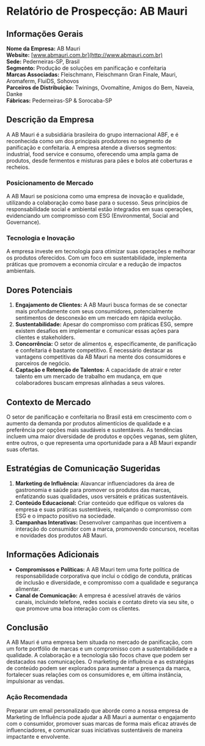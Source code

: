 # Relatório de Prospecção: AB Mauri

## Informações Gerais

**Nome da Empresa:** AB Mauri  
**Website:** [www.abmauri.com.br](http://www.abmauri.com.br)  
**Sede:** Pederneiras-SP, Brasil  
**Segmento:** Produção de soluções em panificação e confeitaria  
**Marcas Associadas:** Fleischmann, Fleischmann Gran Finale, Mauri, Aromaferm, FluiDS, Sohovos  
**Parceiros de Distribuição:** Twinings, Ovomaltine, Amigos do Bem, Naveia, Danke  
**Fábricas:** Pederneiras-SP & Sorocaba-SP  

## Descrição da Empresa

A AB Mauri é a subsidiária brasileira do grupo internacional ABF, e é reconhecida como um dos principais produtores no segmento de panificação e confeitaria. A empresa atende a diversos segmentos: industrial, food service e consumo, oferecendo uma ampla gama de produtos, desde fermentos e misturas para pães e bolos até coberturas e recheios.

### Posicionamento de Mercado

A AB Mauri se posiciona como uma empresa de inovação e qualidade, utilizando a colaboração como base para o sucesso. Seus princípios de responsabilidade social e ambiental estão integrados em suas operações, evidenciando um compromisso com ESG (Environmental, Social and Governance).

### Tecnologia e Inovação

A empresa investe em tecnologia para otimizar suas operações e melhorar os produtos oferecidos. Com um foco em sustentabilidade, implementa práticas que promovem a economia circular e a redução de impactos ambientais.

## Dores Potenciais

1. **Engajamento de Clientes:** A AB Mauri busca formas de se conectar mais profundamente com seus consumidores, potencialmente sentimentos de desconexão em um mercado em rápida evolução.
2. **Sustentabilidade:** Apesar do compromisso com práticas ESG, sempre existem desafios em implementar e comunicar essas ações para clientes e stakeholders.
3. **Concorrência:** O setor de alimentos e, especificamente, de panificação e confeitaria é bastante competitivo. É necessário destacar as vantagens competitivas da AB Mauri na mente dos consumidores e parceiros de negócio.
4. **Captação e Retenção de Talentos:** A capacidade de atrair e reter talento em um mercado de trabalho em mudança, em que colaboradores buscam empresas alinhadas a seus valores.

## Contexto de Mercado

O setor de panificação e confeitaria no Brasil está em crescimento com o aumento da demanda por produtos alimentícios de qualidade e a preferência por opções mais saudáveis e sustentáveis. As tendências incluem uma maior diversidade de produtos e opções veganas, sem glúten, entre outros, o que representa uma oportunidade para a AB Mauri expandir suas ofertas.

## Estratégias de Comunicação Sugeridas

1. **Marketing de Influência:** Alavancar influenciadores da área de gastronomia e saúde para promover os produtos das marcas, enfatizando suas qualidades, usos versáteis e práticas sustentáveis.
2. **Conteúdo Educacional:** Criar conteúdo que edifique os valores da empresa e suas práticas sustentáveis, realçando o compromisso com ESG e o impacto positivo na sociedade.
3. **Campanhas Interativas:** Desenvolver campanhas que incentivem a interação do consumidor com a marca, promovendo concursos, receitas e novidades dos produtos AB Mauri.

## Informações Adicionais

- **Compromissos e Políticas:** A AB Mauri tem uma forte política de responsabilidade corporativa que inclui o código de conduta, práticas de inclusão e diversidade, e compromisso com a qualidade e segurança alimentar.
- **Canal de Comunicação:** A empresa é acessível através de vários canais, incluindo telefone, redes sociais e contato direto via seu site, o que promove uma boa interação com os clientes.

## Conclusão

A AB Mauri é uma empresa bem situada no mercado de panificação, com um forte portfólio de marcas e um compromisso com a sustentabilidade e a qualidade. A colaboração e a tecnologia são focos chave que podem ser destacados nas comunicações. O marketing de influência e as estratégias de conteúdo podem ser explorados para aumentar a presença da marca, fortalecer suas relações com os consumidores e, em última instância, impulsionar as vendas.

### Ação Recomendada

Preparar um email personalizado que aborde como a nossa empresa de Marketing de Influência pode ajudar a AB Mauri a aumentar o engajamento com o consumidor, promover suas marcas de forma mais eficaz através de influenciadores, e comunicar suas iniciativas sustentáveis de maneira impactante e envolvente.